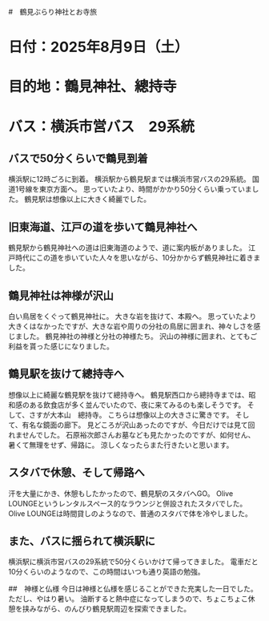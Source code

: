 #　鶴見ぶらり神社とお寺旅

# 日付：2025年8月9日（土）
# 目的地：鶴見神社、總持寺
# バス：横浜市営バス　29系統

## バスで50分くらいで鶴見到着
横浜駅に12時ごろに到着。
横浜駅から鶴見駅までは横浜市営バスの29系統。
国道1号線を東京方面へ。
思っていたより、時間がかかり50分くらい乗っていました。
鶴見駅は想像以上に大きく綺麗でした。

## 旧東海道、江戸の道を歩いて鶴見神社へ
鶴見駅から鶴見神社への道は旧東海道のようで、道に案内板がありました。
江戸時代にこの道を歩いていた人々を思いながら、10分かからず鶴見神社に着きました。

## 鶴見神社は神様が沢山
白い鳥居をくぐって鶴見神社に。
大きな岩を抜けて、本殿へ。
思っていたより大きくはなかったですが、大きな岩や周りの分社の鳥居に囲まれ、神々しさを感じました。
鶴見神社の神様と分社の神様たち。
沢山の神様に囲まれ、とてもご利益を貰った感じになりました。

## 鶴見駅を抜けて總持寺へ
想像以上に綺麗な鶴見駅を抜けて總持寺へ。
鶴見駅西口から總持寺までは、昭和感のある飲食店が多く並んでいたので、夜に来てみるのも楽しそうです。
そして、さすが大本山　總持寺。
こちらは想像以上の大きさに驚きです。
そして、有名な鏡面の廊下。
見どころが沢山あったのですが、今日だけでは見て回れませんでした。
石原裕次郎さんお墓なども見たかったのですが、如何せん、暑くて無理をせず、帰路に。
涼しくなったらまた行きたいと思います。

## スタバで休憩、そして帰路へ
汗を大量にかき、休憩もしたかったので、鶴見駅のスタバへGO。
Olive LOUNGEというレンタルスペース的なラウンジと併設されたスタバでした。
Olive LOUNGEは時間貸しのようなので、普通のスタバで体を冷やしました。

## また、バスに揺られて横浜駅に
横浜駅に横浜市営バスの29系統で50分くらいかけて帰ってきました。
電車だと10分くらいのようなので、この時間はいつも通り英語の勉強。

##　神様と仏様
今日は神様と仏様を感じることができた充実した一日でした。
ただし、やはり暑い。
油断すると熱中症になってしまうので、ちょこちょこ休憩を挟みながら、のんびり鶴見駅周辺を探索できました。
